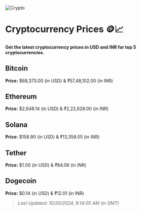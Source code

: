 
![Crypto](https://www.techguide.com.au/wp-content/uploads/2020/11/crypto3.jpeg)

# Cryptocurrency Prices 🪙📈

#### Get the latest cryptocurrency prices in USD and INR for top 5 cryptocurrencies.

## Bitcoin

**Price:** $68,373.00 (in USD) & ₹57,48,102.00 (in INR)

## Ethereum

**Price:** $2,648.14 (in USD) & ₹2,22,628.00 (in INR)

## Solana

**Price:** $158.90 (in USD) & ₹13,359.05 (in INR)

## Tether

**Price:** $1.00 (in USD) & ₹84.06 (in INR)

## Dogecoin

**Price:** $0.14 (in USD) & ₹12.01 (in INR)

> _Last Updated: 10/20/2024, 8:14:05 AM (in GMT)_
